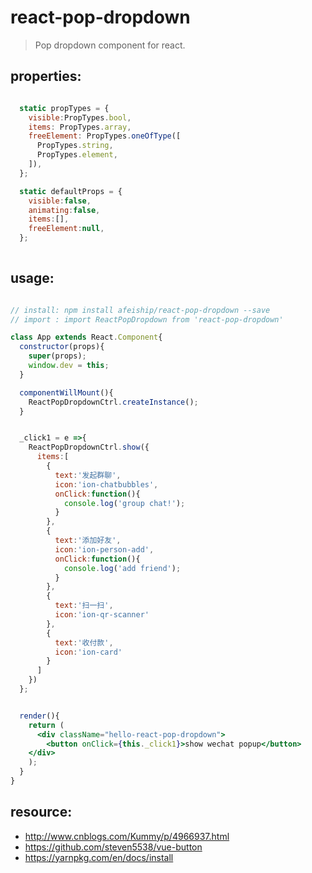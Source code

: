 # react-pop-dropdown
> Pop dropdown component for react.


## properties:
```javascript

  static propTypes = {
    visible:PropTypes.bool,
    items: PropTypes.array,
    freeElement: PropTypes.oneOfType([
      PropTypes.string,
      PropTypes.element,
    ]),
  };

  static defaultProps = {
    visible:false,
    animating:false,
    items:[],
    freeElement:null,
  };
  
```

## usage:
```jsx

// install: npm install afeiship/react-pop-dropdown --save
// import : import ReactPopDropdown from 'react-pop-dropdown'

class App extends React.Component{
  constructor(props){
    super(props);
    window.dev = this;
  }

  componentWillMount(){
    ReactPopDropdownCtrl.createInstance();
  }


  _click1 = e =>{
    ReactPopDropdownCtrl.show({
      items:[
        {
          text:'发起群聊',
          icon:'ion-chatbubbles',
          onClick:function(){
            console.log('group chat!');
          }
        },
        {
          text:'添加好友',
          icon:'ion-person-add',
          onClick:function(){
            console.log('add friend');
          }
        },
        {
          text:'扫一扫',
          icon:'ion-qr-scanner'
        },
        {
          text:'收付款',
          icon:'ion-card'
        }
      ]
    })
  };


  render(){
    return (
      <div className="hello-react-pop-dropdown">
        <button onClick={this._click1}>show wechat popup</button>
    </div>
    );
  }
}

```



## resource:
+ http://www.cnblogs.com/Kummy/p/4966937.html
+ https://github.com/steven5538/vue-button
+ https://yarnpkg.com/en/docs/install

